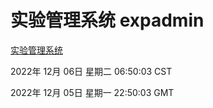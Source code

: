 # 实验管理系统 expadmin
[实验管理系统](http://59.174.9.30:56808/expadmin-782313d2-e1b1-4ea7-932e-3a55e6a1a4d0/)

2022年 12月 06日 星期二 06:50:03 CST

2022年 12月 05日 星期一 22:50:03 GMT
